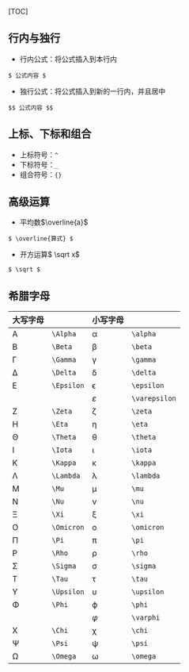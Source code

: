 [TOC]

## 行内与独行

* 行内公式：将公式插入到本行内
```
$ 公式内容 $
```
* 独行公式：将公式插入到新的一行内，并且居中
```
$$ 公式内容 $$
```
## 上标、下标和组合

* 上标符号：`^`
* 下标符号：`_`
* 组合符号：`{}`

## 高级运算

* 平均数$\overline{a}​$

```
$ \overline{算式} $
```



* 开方运算$ \sqrt x$

```
$ \sqrt $
```



## 希腊字母
| 大写字母 |            | 小写字母      |               |
| -------- | ---------- | ------------- | ------------- |
| A        | `\Alpha`   | α             | `\alpha`      |
| B        | `\Beta`    | β             | `\beta`       |
| Γ        | `\Gamma`   | γ             | `\gamma`      |
| Δ        | `\Delta`   | δ             | `\delta`      |
| E        | `\Epsilon` | ϵ             | `\epsilon`    |
|          |            | $\varepsilon$ | `\varepsilon` |
| Z        | `\Zeta`    | ζ             | `\zeta`       |
| H        | `\Eta`     | η             | `\eta`        |
| Θ        | `\Theta`   | θ             | `\theta`      |
| I        | `\Iota`    | ι             | `\iota`       |
| K        | `\Kappa`   | κ             | `\kappa`      |
| Λ        | `\Lambda`  | λ             | `\lambda`     |
| M        | `\Mu`      | μ             | `\mu`         |
| N        | `\Nu`      | ν             | `\nu`         |
| Ξ        | `\Xi`      | ξ             | `\xi`         |
| O        | `\Omicron` | ο             | `\omicron`    |
| Π        | `\Pi`      | π             | `\pi`         |
| P        | `\Rho`     | ρ             | `\rho`        |
| Σ        | `\Sigma`   | σ             | `\sigma`      |
| T        | `\Tau`     | τ             | `\tau`        |
| Υ        | `\Upsilon` | υ             | `\upsilon`    |
| Φ        | `\Phi`     | ϕ             | `\phi`        |
|          |            | $\varphi$     | `\varphi`     |
| X        | `\Chi`     | χ             | `\chi`        |
| Ψ        | `\Psi`     | ψ             | `\psi`        |
| Ω        | `\Omega`   | ω             | `\omega`      |

